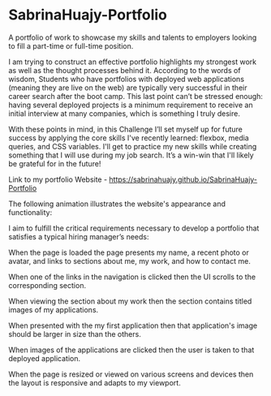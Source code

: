 # SabrinaHuajy-Portfolio

A portfolio of work to showcase my skills and talents to employers looking to fill a part-time or full-time position. 

I am trying to construct an effective portfolio highlights my strongest work as well as the thought processes behind it. According to the words of wisdom, Students who have portfolios with deployed web applications (meaning they are live on the web) are typically very successful in their career search after the boot camp. This last point can’t be stressed enough: having several deployed projects is a minimum requirement to receive an initial interview at many companies, which is something I truly desire.

With these points in mind, in this Challenge I’ll set myself up for future success by applying the core skills I've recently learned: flexbox, media queries, and CSS variables. I'll get to practice my new skills while creating something that I will use during my job search. It’s a win-win that I'll likely be grateful for in the future!

Link to my portfolio Website - https://sabrinahuajy.github.io/SabrinaHuajy-Portfolio

The following animation illustrates the website's appearance and functionality:


I aim to fulfill the critical requirements necessary to develop a portfolio that satisfies a typical hiring manager’s needs:

When the page is loaded the page presents my name, a recent photo or avatar, and links to sections about me, my work, and how to contact me.

When one of the links in the navigation is clicked then the UI scrolls to the corresponding section.

When viewing the section about my work then the section contains titled images of my applications.

When presented with the my first application then that application's image should be larger in size than the others.

When images of the applications are clicked then the user is taken to that deployed application.

When the page is resized or viewed on various screens and devices then the layout is responsive and adapts to my viewport.